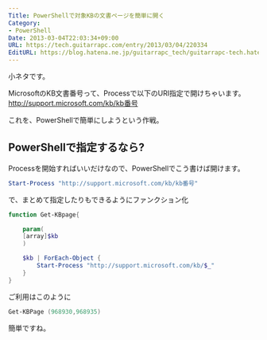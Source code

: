 ```yaml
---
Title: PowerShellで対象KBの文書ページを簡単に開く
Category:
- PowerShell
Date: 2013-03-04T22:03:34+09:00
URL: https://tech.guitarrapc.com/entry/2013/03/04/220334
EditURL: https://blog.hatena.ne.jp/guitarrapc_tech/guitarrapc-tech.hatenablog.com/atom/entry/6802418398340423768
---
```


<!--
Date: 2013-03-04T22:03:34+09:00
URL: https://tech.guitarrapc.com/entry/2013/03/04/220334
-->

小ネタです。

MicrosoftのKB文書番号って、Processで以下のURI指定で開けちゃいます。
http://support.microsoft.com/kb/kb番号

これを、PowerShellで簡単にしようという作戦。



## PowerShellで指定するなら?

Processを開始すればいいだけなので、PowerShellでこう書けば開けます。

```ps1
Start-Process "http://support.microsoft.com/kb/kb番号"
```


で、まとめて指定したりもできるようにファンクション化

```ps1
function Get-KBpage{

	param(
	[array]$kb
	)

	$kb | ForEach-Object {
		Start-Process "http://support.microsoft.com/kb/$_"
	}
}
```


ご利用はこのように

```ps1
Get-KBPage (968930,968935)
```


簡単ですね。
